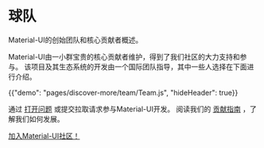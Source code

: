 # 球队

<p class="description">Material-UI的创始团队和核心贡献者概述。</p>

Material-UI由一小群宝贵的核心贡献者维护，得到了我们社区的大力支持和参与。 该项目及其生态系统的开发由一个国际团队指导，其中一些人选择在下面进行介绍。

{{"demo": "pages/discover-more/team/Team.js", "hideHeader": true}}

通过 [打开问题](https://github.com/mui-org/material-ui/issues/new) 或提交拉取请求参与Material-UI开发。 阅读我们的 [贡献指南](https://github.com/mui-org/material-ui/blob/master/CONTRIBUTING.md) ，了解我们如何发展。

[加入Material-UI社区！](/discover-more/community/)